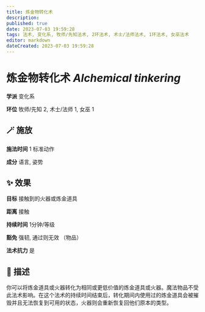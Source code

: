 ```yaml
---
title: 炼金物转化术
description: 
published: true
date: 2023-07-03 19:59:28
tags: 法术, 变化系, 牧师/先知法术, 2环法术, 术士/法师法术, 1环法术, 女巫法术
editor: markdown
dateCreated: 2023-07-03 19:59:28
---
```


# **炼金物转化术** *Alchemical tinkering*

**学派** 变化系 

**环位** 牧师/先知 2, 术士/法师 1, 女巫 1

## 🪄 施放

**施法时间** 1 标准动作

**成分** 语言, 姿势

## ✨ 效果 

**目标** 接触到的火器或炼金道具 

**距离** 接触  

**持续时间** 1分钟/等级 

**豁免** 强韧, 通过则无效 （物品）

**法术抗力** 是

## 📖 描述

你可以将炼金道具或火器转化为相同或更低价值的炼金道具或火器。魔法物品不受此法术影响。在这个法术的持续时间结束后，转化期间内使用过的炼金道具会被摧毁并且无法恢复到可用的状态，火器则会重新恢复回他们原本的类型。
    